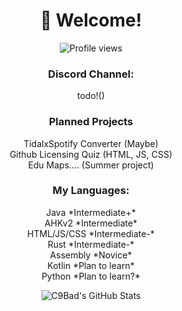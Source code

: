 <h1 align="center">👋 Welcome!</h1>

<p align="center">
 <img src="https://komarev.com/ghpvc/?username=C9Bad" alt="Profile views" />
</p>

<h3 align="center">Discord Channel:</h3>
<p align="center">
todo!()
</p>

<h3 align="center">Planned Projects</h3>
<p align="center">
TidalxSpotify Converter (Maybe)<br>
Github Licensing Quiz (HTML, JS, CSS)<br>
Edu Maps.... (Summer project)
</p>

<h3 align="center">My Languages:</h3>
<p align="center">
Java *Intermediate+*<br>
AHKv2 *Intermediate*<br>
HTML/JS/CSS *Intermediate-*<br>
Rust *Intermediate-*<br>
Assembly *Novice*<br>
Kotlin *Plan to learn*<br>
Python *Plan to learn?*
</p>

<p align="center">
 <img src="https://github-readme-stats.vercel.app/api?username=C9Bad&show_icons=true&theme=ayu-mirage&hide=prs" alt="C9Bad's GitHub Stats" />
</p>

